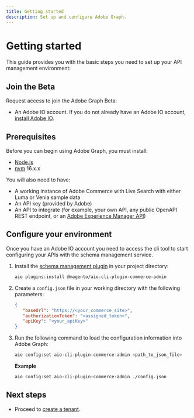 ```yaml
---
title: Getting started
description: Set up and configure Adobe Graph.
---
```


# Getting started

This guide provides you with the basic steps you need to set up your API management environment:

## Join the Beta

Request access to join the Adobe Graph Beta:

<!-- still waiting to hear back from Nishant regarding Beta signup -->

- An Adobe IO account. If you do not already have an Adobe IO account, [install Adobe IO].

## Prerequisites

Before you can begin using Adobe Graph, you must install:

- [Node.js]
- [nvm] 16.x.x

You will also need to have:

- A working instance of Adobe Commerce with Live Search with either Luma or Venia sample data
- An API key (provided by Adobe)
- An API to integrate (for example, your own API, any public OpenAPI REST endpoint, or an [Adobe Experience Manager API])

<!-- Is it better as one list or is splitting it ok? (for parity) -->

## Configure your environment

Once you have an Adobe IO account you need to access the cli tool to start configuring your APIs with the schema management service.

1. Install the [schema management plugin] in your project directory:

   ```bash
   aio plugins:install @magento/aio-cli-plugin-commerce-admin
   ```

1. Create a `config.json` file in your working directory with the following parameters:

   ``` json
   {
      "baseUrl": "https://<your_commerce_site>",
      "authorizationToken": "<assigned_token>",
      "apiKey": "<your_apiKey>"
   }
   ```

1. Run the following command to load the configuration information into Adobe Graph:

   ``` bash
   aio config:set aio-cli-plugin-commerce-admin <path_to_json_file>
   ```

   **Example**

   ``` bash
   aio config:set aio-cli-plugin-commerce-admin ./config.json
   ```

## Next steps

- Proceed to [create a tenant].

<!-- Link Definitions -->
[nvm]:https://github.com/nvm-sh/nvm
[install Adobe IO]:https://developer.adobe.com/runtime/docs/guides/tools/cli_install
[Adobe Experience Manager API]:https://experienceleague.adobe.com/docs/experience-manager-screens/user-guide/developing/rest-api.html
[request access to Adobe IO]:https://developer.adobe.com/app-builder/trial/
[npm]:https://www.npmjs.com/package/npm
[AIO Plugin Documentation]:https://github.com/adobe/aio-cli#aio-pluginslink-plugin
[aio CLI]:https://developer.adobe.com/runtime/docs/guides/tools/cli_install/
[Node.js]:https://nodejs.org/en/download/
[schema management plugin]:https://www.npmjs.com/package/@magento/aio-cli-plugin-commerce-admin
[create a tenant]:../overview/create-a-tenant.md
<!-- Is this the correct format for relative links? (since we don't have an absolute url yet) -->